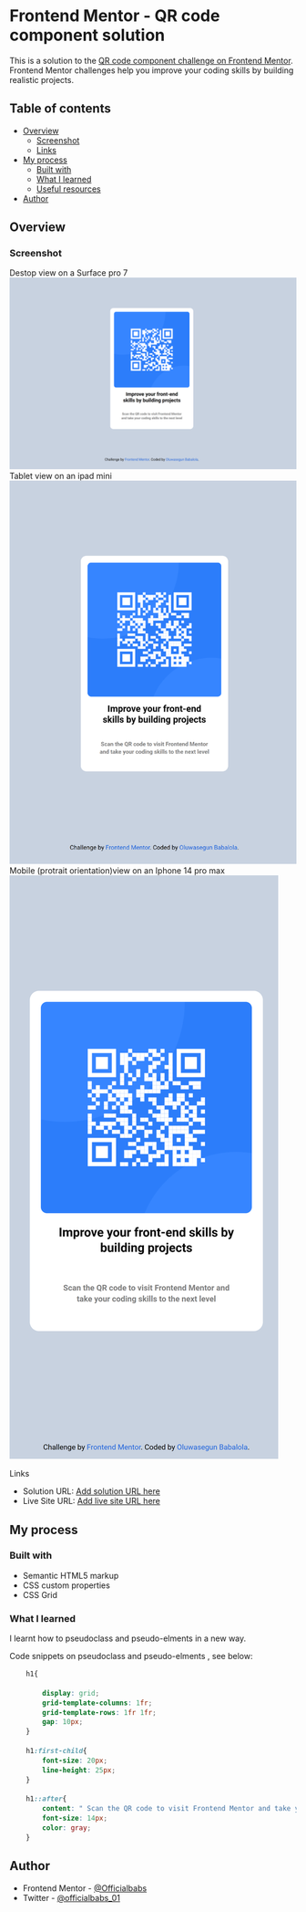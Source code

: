 # Frontend Mentor - QR code component solution

This is a solution to the [QR code component challenge on Frontend Mentor](https://www.frontendmentor.io/challenges/qr-code-component-iux_sIO_H). Frontend Mentor challenges help you improve your coding skills by building realistic projects. 

## Table of contents

- [Overview](#overview)
  - [Screenshot](#screenshot)
  - [Links](#links)
- [My process](#my-process)
  - [Built with](#built-with)
  - [What I learned](#what-i-learned)
  - [Useful resources](#useful-resources)
- [Author](#author)

## Overview

### Screenshot
 Destop view on a Surface pro 7
  ![A screenshot on Surface pro 7](screenshots/Surface-Pro-7.png)
 Tablet view on an ipad mini
   ![A screenshot on an Ipad mini](screenshots/iPad-Mini.png)
 Mobile (protrait orientation)view on an Iphone 14 pro max
   ![A screenshot on an Iphone 14 pro max](screenshots/iPhone-14-Pro-Max.png)
 
 Links

- Solution URL: [Add solution URL here](https://your-solution-url.com)
- Live Site URL: [Add live site URL here](https://your-live-site-url.com)

## My process

### Built with

- Semantic HTML5 markup
- CSS custom properties
- CSS Grid


### What I learned
I learnt how to pseudoclass and pseudo-elments in a new way.

Code snippets on pseudoclass and pseudo-elments , see below:

```css
    h1{

        display: grid;
        grid-template-columns: 1fr;
        grid-template-rows: 1fr 1fr;
        gap: 10px;
    }

    h1:first-child{
        font-size: 20px;
        line-height: 25px;
    }

    h1::after{
        content: " Scan the QR code to visit Frontend Mentor and take your coding skills to the next level";
        font-size: 14px;
        color: gray;
    }
```



## Author
- Frontend Mentor - [@Officialbabs](https://www.frontendmentor.io/profile/Officialbabs)
- Twitter - [@officialbabs_01](https://www.twitter.com/officialbabs_01)


